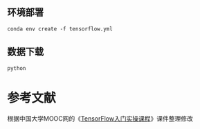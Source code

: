 ## 环境部署
```shell
conda env create -f tensorflow.yml
```
## 数据下载
```shell
python 
```


# 参考文献
根据中国大学MOOC网的《[TensorFlow入门实操课程][1]》课件整理修改

[1]:https://www.icourse163.org/course/youdao-1460578162
